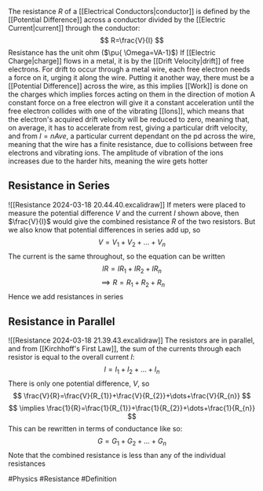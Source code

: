 The resistance $R$ of a [[Electrical Conductors|conductor]] is defined by the [[Potential Difference]] across a conductor divided by the [[Electric Current|current]] through the conductor:
$$
R=\frac{V}{I}
$$
Resistance has the unit ohm ($\pu{ \Omega=VA-1}$)
If [[Electric Charge|charge]] flows in a metal, it is by the [[Drift Velocity|drift]] of free electrons. For drift to occur through a metal wire, each free electron needs a force on it, urging it along the wire. Putting it another way, there must be a [[Potential Difference]] across the wire, as this implies [[Work]] is done on the charges which implies forces acting on them in the direction of motion
A constant force on a free electron will give it a constant acceleration until the free electron  collides with one of the vibrating [[Ions]], which means that the electron's acquired drift velocity will be reduced to zero, meaning that, on average, it has to accelerate from rest, giving a particular drift velocity, and from $I=nAve$, a particular current dependant on the pd across the wire, meaning that the wire has a finite resistance, due to collisions between free electrons and vibrating ions. The amplitude of vibration of the ions increases due to the harder hits, meaning the wire gets hotter
## Resistance in Series
![[Resistance 2024-03-18 20.44.40.excalidraw]]
If meters were placed to measure the potential difference $V$ and the current $I$ shown above, then $\frac{V}{I}$ would give the combined resistance $R$ of the two resistors. But we also know that potential differences in series add up, so
$$V=V_{1}+V_{2}+\dots+V_{n}$$
The current is the same throughout, so the equation can be written
$$
IR=IR_{1}+IR_{2}+IR_{n}
$$
$$
\implies R=R_{1}+R_{2}+R_{n}
$$
Hence we add resistances in series
## Resistance in Parallel
![[Resistance 2024-03-18 21.39.43.excalidraw]]
The resistors are in parallel, and from [[Kirchhoff's First Law]], the sum of the currents through each resistor is equal to the overall current $I$:
$$
I=I_{1}+I_{2}+\dots+I_{n}
$$
There is only one potential difference, $V$, so
$$
\frac{V}{R}=\frac{V}{R_{1}}+\frac{V}{R_{2}}+\dots+\frac{V}{R_{n}}
$$
$$
\implies \frac{1}{R}=\frac{1}{R_{1}}+\frac{1}{R_{2}}+\dots+\frac{1}{R_{n}}
$$
This can be rewritten in terms of conductance like so:
$$
G=G_{1}+G_{2}+\dots+G_{n}
$$
Note that the combined resistance is less than any of the individual resistances

#Physics #Resistance #Definition